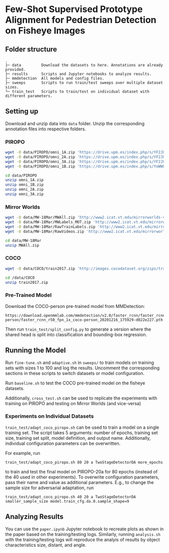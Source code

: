 # Few-Shot Supervised Prototype Alignment for Pedestrian Detection on Fisheye Images

## Folder structure
```
.
├─ data         Download the datasets to here. Annotations are already provided.
├─ results      Scripts and Jupyter notebooks to analyze results.
├─ mmdetection  All models and config files.
├─ sweeps       Scripts to run train/test sweeps over multiple dataset sizes.
└─ train_test   Scripts to train/test on individual dataset with different parameters.
```

## Setting up
Download and unzip data into `data` folder. Unzip the corresponding annotation files into respective folders.

### PIROPO
```bash
wget -O data/PIROPO/omni_1A.zip 'https://drive.upm.es/index.php/s/YF2JUrw33wtRMIj/download?path=%2F&files=omni_1A.zip'
wget -O data/PIROPO/omni_2A.zip 'https://drive.upm.es/index.php/s/YF2JUrw33wtRMIj/download?path=%2F&files=omni_2A.zip'
wget -O data/PIROPO/omni_3A.zip 'https://drive.upm.es/index.php/s/YF2JUrw33wtRMIj/download?path=%2F&files=omni_3A.zip'
wget -O data/PIROPO/omni_1B.zip 'https://drive.upm.es/index.php/s/YoWW0gkemWNZ3AL/download?path=%2F&files=omni_1B.zip'

cd data/PIROPO
unzip omni_1A.zip
unzip omni_1B.zip
unzip omni_2A.zip
unzip omni_3A.zip
```

### Mirror Worlds
```bash
wget -O data/MW-18Mar/MWAll.zip 'http://www2.icat.vt.edu/mirrorworlds-videos/MW-18Mar/MWAll.zip'
wget -O data/MW-18Mar/MWLabels_MOT.zip 'http://www2.icat.vt.edu/mirrorworlds-videos/MW-18Mar/MWLabels(MOT).zip'
wget -O data/MW-18Mar/RawTrainLabels.zip 'http://www2.icat.vt.edu/mirrorworlds-videos/MW-18Mar/RawTrainLabels.zip'
wget -O data/MW-18Mar/RawVideos.zip 'http://www2.icat.vt.edu/mirrorworlds-videos/MW-18Mar/RawVideos.zip'

cd data/MW-18Mar
unzip MWAll.zip
```

### COCO
```bash
wget -O data/COCO/train2017.zip 'http://images.cocodataset.org/zips/train2017.zip'

cd /data/COCO
unzip train2017.zip
```

### Pre-Trained Model
Download the COCO-person pre-trained model from MMDetection:

```
https://download.openmmlab.com/mmdetection/v2.0/faster_rcnn/faster_rcnn_r50_fpn_1x_coco-person/faster_rcnn_r50_fpn_1x_coco-person_20201216_175929-d022e227.pth
```

Then run `train_test/split_config.py` to generate a version where the shared head is split into classification and bounding-box regression.

## Running the Model
Run `fine-tune.sh` and `adaptive.sh` in `sweeps/` to train models on training sets with sizes 1 to 100 and log the results.
Uncomment the corresponding sections in these scripts to switch datasets or model configuration.

Run `baseline.sh` to test the COCO pre-trained model on the fisheye datasets.

Additionally, `cross_test.sh` can be used to replicate the experiments with training on PIROPO and testing on Mirror Worlds (and vice-versa)

### Experiments on Individual Datasets
`train_test/adapt_coco_piropo.sh` can be used to train a model on a single training set. The script takes 5 arguments:
number of epochs, training set size, training set split, model definition, and output name. Additionally, individual configuration
parameters can be overwritten.

For example, run

```
train_test/adapt_coco_piropo.sh 80 20 a TwoStageDetectorDA more_epochs
```

to train and test the final model on PIROPO-20a for 80 epochs (instead of the 40 used in other experiments). To overwrite
configuration parameters, pass their name and value as additional parameters. E.g., to change the sample size for adversarial
adaptation, run

```
train_test/adapt_coco_piropo.sh 40 20 a TwoStageDetectorDA smaller_sample_size model.train_cfg.da.0.sample_shape=9
```

## Analyzing Results
You can use the `paper.ipynb` Jupyter notebook to recreate plots as shown in the paper based on the training/testing logs.
Similarly, running `analysis.sh` with the training/testing logs will reproduce the analyis of results by object characteristics size, distant, and angle.

